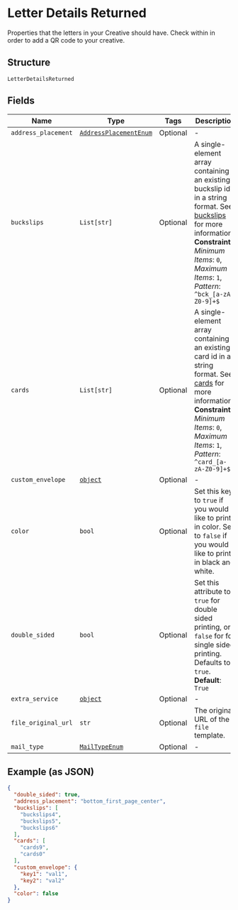 
# Letter Details Returned

Properties that the letters in your Creative should have. Check within in order to add a QR code to your creative.

## Structure

`LetterDetailsReturned`

## Fields

| Name | Type | Tags | Description |
|  --- | --- | --- | --- |
| `address_placement` | [`AddressPlacementEnum`](../../doc/models/address-placement-enum.md) | Optional | - |
| `buckslips` | `List[str]` | Optional | A single-element array containing an existing buckslip id in a string format. See [buckslips](#tag/Buckslips) for more information.<br>**Constraints**: *Minimum Items*: `0`, *Maximum Items*: `1`, *Pattern*: `^bck_[a-zA-Z0-9]+$` |
| `cards` | `List[str]` | Optional | A single-element array containing an existing card id in a string format. See [cards](#tag/Cards) for more information.<br>**Constraints**: *Minimum Items*: `0`, *Maximum Items*: `1`, *Pattern*: `^card_[a-zA-Z0-9]+$` |
| `custom_envelope` | [`object`](../../doc/models/object-enum.md) | Optional | - |
| `color` | `bool` | Optional | Set this key to `true` if you would like to print in color. Set to `false` if you would like to print in black and white. |
| `double_sided` | `bool` | Optional | Set this attribute to `true` for double sided printing, or `false` for for single sided printing. Defaults to `true`.<br>**Default**: `True` |
| `extra_service` | [`object`](../../doc/models/object-enum.md) | Optional | - |
| `file_original_url` | `str` | Optional | The original URL of the `file` template. |
| `mail_type` | [`MailTypeEnum`](../../doc/models/mail-type-enum.md) | Optional | - |

## Example (as JSON)

```json
{
  "double_sided": true,
  "address_placement": "bottom_first_page_center",
  "buckslips": [
    "buckslips4",
    "buckslips5",
    "buckslips6"
  ],
  "cards": [
    "cards9",
    "cards0"
  ],
  "custom_envelope": {
    "key1": "val1",
    "key2": "val2"
  },
  "color": false
}
```

